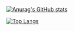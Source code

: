 [![Anurag's GitHub stats](https://github-readme-stats.vercel.app/api?username=alex94539&theme=chartreuse-dark&show_icons=true)](https://github.com/anuraghazra/github-readme-stats)

[![Top Langs](https://github-readme-stats.vercel.app/api/top-langs/?username=alex94539&langs_count=8&layout=compact&theme=chartreuse-dark)](https://github.com/anuraghazra/github-readme-stats)
